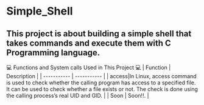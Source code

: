 # Simple_Shell 
## This project is about building a simple shell that takes commands and execute them with C Programming language.
:computer: Functions and System calls Used in This Project :computer:
| Function | Description |
| ----------- | ----------- |
| access|In Linux, access command is used to check whether the calling program has access to a specified file. It can be used to check whether a file exists or not. The check is done using the calling process’s real UID and GID. |
| Soon | Soon!!. | 

